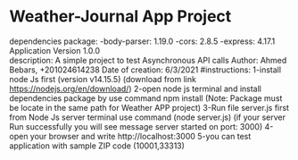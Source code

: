 # Weather-Journal App Project
dependencies package:
    -body-parser: 1.19.0
    -cors: 2.8.5
    -express: 4.17.1
Application Version 1.0.0  
description: A simple project to test Asynchronous API calls
Author: Ahmed Bebars, +201024614238
Date of creation: 6/3/2021
#instructions:
1-install node Js first (version v14.15.5) (download from link https://nodejs.org/en/download/)
2-open node js terminal and install dependencies package by use command npm install <package name> (Note: Package must be locate in the same path for Weather APP project)
3-Run file server.js first from Node Js server terminal use command (node server.js) (if your server Run successfully you will see message server started on port: 3000)
4-open your browser and write http://localhost:3000
5-you can test application with sample ZIP code (10001,33313)
